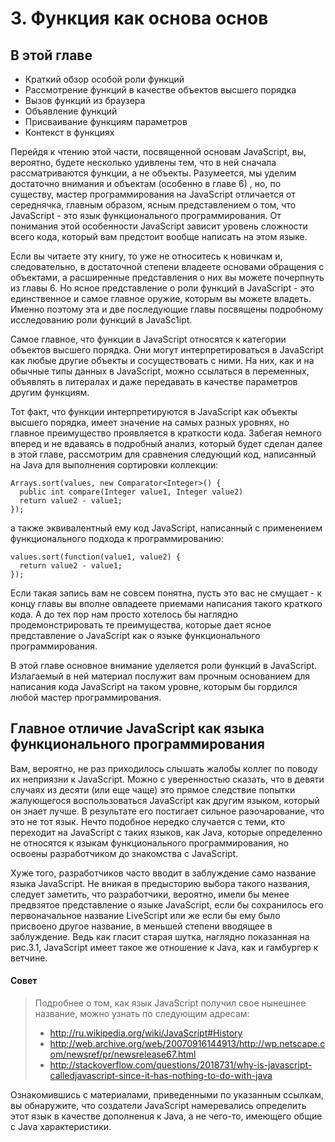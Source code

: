 # 3. Функция как основа основ

## В этой главе

- Краткий обзор особой роли функций
- Рассмотрение функций в качестве объектов высшего порядка
- Вызов функций из браузера
- Объявление функций
- Присваивание функциям параметров
- Контекст в функциях

Перейдя к чтению этой части, посвященной основам JavaScript, вы, вероятно, будете
несколько удивлены тем, что в ней сначала рассматриваются функции, а не объекты.
Разумеется, мы уделим достаточно внимания и объектам (особенно в главе 6) , но, по
существу, мастер программирования нa JavaScript отличается от середнячка, главным
образом, ясным представлением о том, что JavaScript - это язык функционального программирования.
От понимания этой ocoбeннocти JavaScript зависит уровень сложности
всего кода, который вам предстоит вообще написать на этом языке.

Если вы читаете эту книгу, то уже не относитесь к новичкам и, следовательно, в достаточной
степени владеете основами обращения с объектами, а расширенные представления о них 
вы можете почерпнуть из главы 6. Но ясное представление о роли функций в JavaScгipt - 
это единственное и самое главное оружие, которым вы можете владеть. 
Именно поэтому эта и две последующие главы посвящены подробному исследованию
роли функций в JavaSc1ipt. 

Самое главное, что функции в JavaScript относятся к категории объектов высшего порядка.
Они могут интерпретироваться в JavaScript как любые другие объекты и сосуществовать
с ними. На них, как и на обычные типы данных в JavaScript, можно ссылаться
в переменных, объявлять в литералах и даже передавать в качестве параметров другим
функциям.

Тот факт, что функции интерпретируются в JavaScript как объекты высшего порядка,
имеет значение на самых разных уровнях, но главное преимущество проявляется в
краткости кода. Забегая немного вперед и не вдаваясь в подробный анализ, который
будет сделан далее в этой главе, рассмотрим для сравнения следующий код, написанный
нa Java для выполнения сортировки коллекции:

```
Arrays.sort(values, new Comparator<Integer>() {
  public int compare(Integer value1, Integer value2)
  return value2 - value1;
});
```
  
а также эквивалентный ему кoд JavaScript, написанный с применением функционального
подхода к программированию:

```
values.sort(function(value1, value2) { 
  return value2 - value1; 
});
```

Если такая запись вам не совсем понятна, пусть это вас не смущает - к концу главы
вы вполне овладеете приемами написания такого краткого кода. А до тех пор нам просто
хотелось бы наглядно продемонстрировать те преимущества, которые дает ясное
представление o JavaScript как о языке функционального программирования.

В этой главе основное внимание уделяется роли функций в JavaScript. Излагаемый
в ней материал послужит вам прочным основанием для написания кода JavaScript на
таком уровне, которым бы гордился любой мастер программирования. 

## Главное отличие JavaScript как языка функционального программирования

Вам, вероятно, не раз приходилось слышать жалобы коллег по поводу их неприязни
к JavaScгipt. Можно с уверенностью сказать, что в девяти случаях из десяти (или
еще чаще) это прямое следствие попытки жалующегося воспользоваться JаvаSсriрt как
другим языком, который он знает лучше. В результате его постигает сильное раэочарование,
что это не тот язык. Нечто подобное нередко случается с теми, кто переходит на
JavaScript с таких языков, как Jаvа, которые определенно не относятся к языкам функционального
программирования, но освоены разработчиком до знакомства c JavaScript.

Хуже того, разработчиков часто вводит в заблуждение само название языка JavaScгipt. 
Не вникая в предысторию выбора такого названия, следует заметить, что разработчики,
вероятно, имели бы менее предвзятое представление о языке JavaScript,
если бы сохранилось его первоначальное название LiveScript или же если бы ему было
присвоено другое название, в меньшей степени вводящее в заблуждение. Ведь как гласит
старая шутка, наглядно показанная на рис.3.1, JavaScript имеет такое же отношение
к Java, как и гамбургер к ветчине.

#### Совет
> Подробнее о том, как язык JavaScript получил свое нынешнее название,
> можно узнать по следующим адресам: 
> - http://ru.wikipedia.org/wiki/JavaScript#History
> - http://web.archive.org/weЬ/20070916144913/http://wp.netscape.com/newsref/pr/newsrelease67.html
> - http://stackoverflow.com/questions/2018731/why-is-javascript-calledjavascript-since-it-has-nothing-to-do-with-java

Ознакомившись с материалами, приведенными по указанным ссылкам, вы
обнаружите, что создатели JavaScгipt намеревались определить этот язык в
качестве дополненuя к Java, а не чего-то, имеющего общие c Java характеристики.


